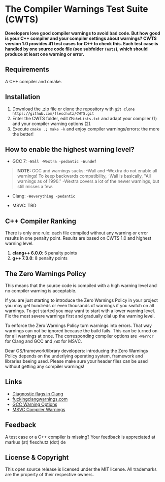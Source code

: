 The Compiler Warnings Test Suite (CWTS)
=======================================

**Developers love good compiler warnings to avoid bad code. But how good is your C++ compiler and your compiler settings about warnings? CWTS version 1.0 provides 41 test cases for C++ to check this. Each test case is handled by one source code file (see subfolder `Tests`), which should produce at least one warning or error.**

Requirements
------------
A C++ compiler and cmake. 

Installation 
-------------
1. Download the .zip file or clone the repository with `git clone https://github.com/fleschutz/CWTS.git`
2. Enter the CWTS folder, edit `CMakeLists.txt` and adapt your compiler (1) and your compiler warning options (2).
3. Execute `cmake .; make -k` and enjoy compiler warnings/errors: the more the better! 

How to enable the highest warning level?
----------------------------------------
* GCC 7: `-Wall -Wextra -pedantic -Wundef`
> **NOTE:** GCC and warnings sucks: -Wall and -Wextra do not enable all warnings! To keep backwards compatibility, -Wall is basically, "All warnings as of 1990." -Wextra covers a lot of the newer warnings, but still misses a few.

* Clang: `-Weverything -pedantic`

* MSVC: TBD

C++ Compiler Ranking 
--------------------
There is only one rule: each file compiled without any warning or error results in one penalty point. Results are based on CWTS 1.0 and highest warning level.

1. **clang++ 6.0.0**: 5 penalty points
2. **g++ 7.3.0**: 8 penalty points

The Zero Warnings Policy
------------------------
This means that the source code is compiled with a high warning level and no compiler warning is acceptable.

If you are just starting to introduce the Zero Warnings Policy in your project you may get hundreds or even thousands of warnings if you switch on all warnings. To get started you may want to start with a lower warning level. Fix the most severe warnings first and gradually dial up the warning level.

To enforce the Zero Warnings Policy turn warnings into errors. That way warnings can not be ignored because the build fails. This can be turned on for all warnings at once. The corresponding compiler options are `-Werror` for Clang and GCC and `/WX` for MSVC.

Dear OS/framework/library developers: introducing the Zero Warnings Policy depends on the underlying operating system, framework and libraries beeing used. Please make sure your header files can be used without getting any compiler warnings!

Links
-----
* [Diagnostic flags in Clang](https://clang.llvm.org/docs/DiagnosticsReference.html)
* [fuckingclangwarnings.com](http://fuckingclangwarnings.com)
* [GCC Warning Options](https://gcc.gnu.org/onlinedocs/gcc/Warning-Options.html)
* [MSVC Compiler Warnings](https://docs.microsoft.com/en-us/cpp/error-messages/compiler-warnings/compiler-warnings-by-compiler-version)

Feedback
---------
A test case or a C++ compiler is missing? Your feedback is appreciated at markus (at) fleschutz (dot) de

License & Copyright
-------------------
This open source release is licensed under the MIT license. All trademarks are the property of their respective owners.
